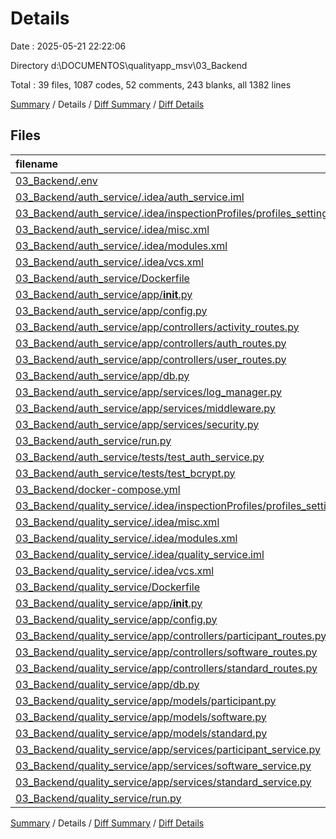 # Details

Date : 2025-05-21 22:22:06

Directory d:\\DOCUMENTOS\\qualityapp_msv\\03_Backend

Total : 39 files,  1087 codes, 52 comments, 243 blanks, all 1382 lines

[Summary](results.md) / Details / [Diff Summary](diff.md) / [Diff Details](diff-details.md)

## Files
| filename | language | code | comment | blank | total |
| :--- | :--- | ---: | ---: | ---: | ---: |
| [03_Backend/.env](/03_Backend/.env) | Properties | 5 | 2 | 2 | 9 |
| [03_Backend/auth_service/.idea/auth_service.iml](/03_Backend/auth_service/.idea/auth_service.iml) | XML | 21 | 0 | 0 | 21 |
| [03_Backend/auth_service/.idea/inspectionProfiles/profiles_settings.xml](/03_Backend/auth_service/.idea/inspectionProfiles/profiles_settings.xml) | XML | 6 | 0 | 0 | 6 |
| [03_Backend/auth_service/.idea/misc.xml](/03_Backend/auth_service/.idea/misc.xml) | XML | 6 | 0 | 0 | 6 |
| [03_Backend/auth_service/.idea/modules.xml](/03_Backend/auth_service/.idea/modules.xml) | XML | 8 | 0 | 0 | 8 |
| [03_Backend/auth_service/.idea/vcs.xml](/03_Backend/auth_service/.idea/vcs.xml) | XML | 6 | 0 | 0 | 6 |
| [03_Backend/auth_service/Dockerfile](/03_Backend/auth_service/Dockerfile) | Docker | 10 | 8 | 7 | 25 |
| [03_Backend/auth_service/app/__init__.py](/03_Backend/auth_service/app/__init__.py) | Python | 13 | 0 | 3 | 16 |
| [03_Backend/auth_service/app/config.py](/03_Backend/auth_service/app/config.py) | Python | 9 | 1 | 5 | 15 |
| [03_Backend/auth_service/app/controllers/activity_routes.py](/03_Backend/auth_service/app/controllers/activity_routes.py) | Python | 23 | 2 | 7 | 32 |
| [03_Backend/auth_service/app/controllers/auth_routes.py](/03_Backend/auth_service/app/controllers/auth_routes.py) | Python | 79 | 11 | 23 | 113 |
| [03_Backend/auth_service/app/controllers/user_routes.py](/03_Backend/auth_service/app/controllers/user_routes.py) | Python | 79 | 7 | 28 | 114 |
| [03_Backend/auth_service/app/db.py](/03_Backend/auth_service/app/db.py) | Python | 16 | 0 | 1 | 17 |
| [03_Backend/auth_service/app/services/log_manager.py](/03_Backend/auth_service/app/services/log_manager.py) | Python | 9 | 1 | 2 | 12 |
| [03_Backend/auth_service/app/services/middleware.py](/03_Backend/auth_service/app/services/middleware.py) | Python | 12 | 0 | 3 | 15 |
| [03_Backend/auth_service/app/services/security.py](/03_Backend/auth_service/app/services/security.py) | Python | 12 | 0 | 5 | 17 |
| [03_Backend/auth_service/run.py](/03_Backend/auth_service/run.py) | Python | 4 | 0 | 2 | 6 |
| [03_Backend/auth_service/tests/test_auth_service.py](/03_Backend/auth_service/tests/test_auth_service.py) | Python | 35 | 0 | 6 | 41 |
| [03_Backend/auth_service/tests/test_bcrypt.py](/03_Backend/auth_service/tests/test_bcrypt.py) | Python | 7 | 0 | 3 | 10 |
| [03_Backend/docker-compose.yml](/03_Backend/docker-compose.yml) | YAML | 27 | 0 | 2 | 29 |
| [03_Backend/quality_service/.idea/inspectionProfiles/profiles_settings.xml](/03_Backend/quality_service/.idea/inspectionProfiles/profiles_settings.xml) | XML | 6 | 0 | 0 | 6 |
| [03_Backend/quality_service/.idea/misc.xml](/03_Backend/quality_service/.idea/misc.xml) | XML | 6 | 0 | 0 | 6 |
| [03_Backend/quality_service/.idea/modules.xml](/03_Backend/quality_service/.idea/modules.xml) | XML | 8 | 0 | 0 | 8 |
| [03_Backend/quality_service/.idea/quality_service.iml](/03_Backend/quality_service/.idea/quality_service.iml) | XML | 21 | 0 | 0 | 21 |
| [03_Backend/quality_service/.idea/vcs.xml](/03_Backend/quality_service/.idea/vcs.xml) | XML | 6 | 0 | 0 | 6 |
| [03_Backend/quality_service/Dockerfile](/03_Backend/quality_service/Dockerfile) | Docker | 10 | 8 | 7 | 25 |
| [03_Backend/quality_service/app/__init__.py](/03_Backend/quality_service/app/__init__.py) | Python | 17 | 3 | 7 | 27 |
| [03_Backend/quality_service/app/config.py](/03_Backend/quality_service/app/config.py) | Python | 9 | 1 | 5 | 15 |
| [03_Backend/quality_service/app/controllers/participant_routes.py](/03_Backend/quality_service/app/controllers/participant_routes.py) | Python | 46 | 4 | 11 | 61 |
| [03_Backend/quality_service/app/controllers/software_routes.py](/03_Backend/quality_service/app/controllers/software_routes.py) | Python | 53 | 3 | 12 | 68 |
| [03_Backend/quality_service/app/controllers/standard_routes.py](/03_Backend/quality_service/app/controllers/standard_routes.py) | Python | 84 | 0 | 23 | 107 |
| [03_Backend/quality_service/app/db.py](/03_Backend/quality_service/app/db.py) | Python | 16 | 0 | 1 | 17 |
| [03_Backend/quality_service/app/models/participant.py](/03_Backend/quality_service/app/models/participant.py) | Python | 24 | 0 | 2 | 26 |
| [03_Backend/quality_service/app/models/software.py](/03_Backend/quality_service/app/models/software.py) | Python | 31 | 0 | 2 | 33 |
| [03_Backend/quality_service/app/models/standard.py](/03_Backend/quality_service/app/models/standard.py) | Python | 24 | 0 | 2 | 26 |
| [03_Backend/quality_service/app/services/participant_service.py](/03_Backend/quality_service/app/services/participant_service.py) | Python | 109 | 0 | 23 | 132 |
| [03_Backend/quality_service/app/services/software_service.py](/03_Backend/quality_service/app/services/software_service.py) | Python | 117 | 0 | 23 | 140 |
| [03_Backend/quality_service/app/services/standard_service.py](/03_Backend/quality_service/app/services/standard_service.py) | Python | 109 | 1 | 24 | 134 |
| [03_Backend/quality_service/run.py](/03_Backend/quality_service/run.py) | Python | 4 | 0 | 2 | 6 |

[Summary](results.md) / Details / [Diff Summary](diff.md) / [Diff Details](diff-details.md)